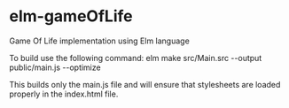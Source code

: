 # elm-gameOfLife
Game Of Life implementation using Elm language

To build use the following command:
elm make src/Main.src --output public/main.js --optimize

This builds only the main.js file and will ensure that stylesheets are loaded properly in the index.html file.
